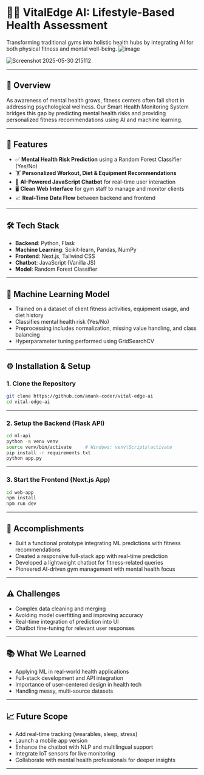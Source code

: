 # 🧠💪 VitalEdge AI: Lifestyle-Based Health Assessment

Transforming traditional gyms into holistic health hubs by integrating AI for both physical fitness and mental well-being.
![image](https://github.com/user-attachments/assets/6e9c807d-5cc7-4ff4-a8c3-3e54a7fb99a9)

![Screenshot 2025-05-30 215112](https://github.com/user-attachments/assets/2e5aa170-d337-41d9-9869-65c4ead675df)

---

## 🚀 Overview

As awareness of mental health grows, fitness centers often fall short in addressing psychological wellness. Our Smart Health Monitoring System bridges this gap by predicting mental health risks and providing personalized fitness recommendations using AI and machine learning.

---

## 🧩 Features

- ✅ **Mental Health Risk Prediction** using a Random Forest Classifier (Yes/No)
- 🏋️ **Personalized Workout, Diet & Equipment Recommendations**
- 🤖 **AI-Powered JavaScript Chatbot** for real-time user interaction
- 🖥️ **Clean Web Interface** for gym staff to manage and monitor clients
- 📈 **Real-Time Data Flow** between backend and frontend

---

## 🛠️ Tech Stack

- **Backend**: Python, Flask  
- **Machine Learning**: Scikit-learn, Pandas, NumPy  
- **Frontend**: Next.js, Tailwind CSS  
- **Chatbot**: JavaScript (Vanilla JS)  
- **Model**: Random Forest Classifier  

---

## 🧠 Machine Learning Model

- Trained on a dataset of client fitness activities, equipment usage, and diet history
- Classifies mental health risk (Yes/No)
- Preprocessing includes normalization, missing value handling, and class balancing
- Hyperparameter tuning performed using GridSearchCV

---

## ⚙ Installation & Setup

### 1. Clone the Repository

```bash
git clone https://github.com/amank-coder/vital-edge-ai
cd vital-edge-ai
```

---

### 2. Setup the Backend (Flask API)


```bash
cd ml-api
python -m venv venv
source venv/bin/activate     # Windows: venv\Scripts\activate
pip install -r requirements.txt
python app.py                
```

---

### 3. Start the Frontend (Next.js App)

```bash
cd web-app
npm install
npm run dev                  
```
---


## 🌟 Accomplishments

- Built a functional prototype integrating ML predictions with fitness recommendations
- Created a responsive full-stack app with real-time prediction
- Developed a lightweight chatbot for fitness-related queries
- Pioneered AI-driven gym management with mental health focus

---

## ⚠️ Challenges

- Complex data cleaning and merging
- Avoiding model overfitting and improving accuracy
- Real-time integration of prediction into UI
- Chatbot fine-tuning for relevant user responses

---

## 📚 What We Learned

- Applying ML in real-world health applications
- Full-stack development and API integration
- Importance of user-centered design in health tech
- Handling messy, multi-source datasets

---

## 📈 Future Scope

- Add real-time tracking (wearables, sleep, stress)
- Launch a mobile app version
- Enhance the chatbot with NLP and multilingual support
- Integrate IoT sensors for live monitoring
- Collaborate with mental health professionals for deeper insights

---

